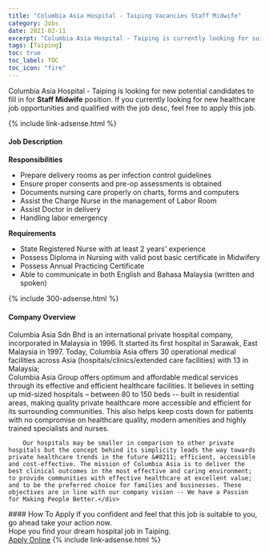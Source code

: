 ```yaml
---
title: "Columbia Asia Hospital - Taiping Vacancies Staff Midwife" 
category: Jobs 
date: 2021-02-11 
excerpt: "Columbia Asia Hospital - Taiping is currently looking for suitable person to fill in the Staff Midwife which positioned at Taiping" 
tags: [Taiping] 
toc: true 
toc_label: TOC 
toc_icon: "fire" 
--- 
```


<p>Columbia Asia Hospital - Taiping is looking for new potential candidates to fill in for <b>Staff Midwife</b> position. If you currently looking for new healthcare job opportunities and qualified with the job desc, feel free to apply this job.
</p>{% include link-adsense.html %} 
<div><div><h4>Job Description</h4></div><div><div><span><div><div><b>Responsibilities</b></div><ul><li>Prepare delivery rooms as per infection control guidelines</li><li>Ensure proper consents and pre-op assessments is obtained</li><li>Documents nursing care properly on charts, forms and computers</li><li>Assist the Charge Nurse in the management of Labor Room</li><li>Assist Doctor in delivery</li><li>Handling labor emergency</li></ul><div><strong>Requirements</strong></div><ul><li>State Registered Nurse with at least 2 years' experience</li><li>Possess Diploma in Nursing with valid post basic certificate in Midwifery</li><li>Possess Annual Practicing Certificate</li><li>Able to communicate in both English and Bahasa Malaysia (written and spoken)</li></ul></div></span></div></div></div> 
{% include 300-adsense.html %} 
<div><div><h4>Company Overview</h4></div><div><div><span><div><div>
<div>
<div>
			Columbia Asia Sdn Bhd is an international private hospital company, incorporated in Malaysia in 1996. It started its first hospital in Sarawak, East Malaysia in 1997. Today, Columbia Asia offers 30 operational medical facilities across Asia (hospitals/clinics/extended care facilities) with 13 in Malaysia;</div>
<div>
			Columbia Asia Group offers optimum and affordable medical services through its effective and efficient healthcare facilities. It believes in setting up mid-sized hospitals &#8211; between 80 to 150 beds -- built in residential areas, making quality private healthcare more accessible and efficient for its surrounding communities. This also helps keep costs down for patients with no compromise on healthcare quality, modern amenities and highly trained specialists and nurses.</div>
		
		Our hospitals may be smaller in comparison to other private hospitals but the concept behind its simplicity leads the way towards private healthcare trends in the future &#8211; efficient, accessible and cost-effective. The mission of Columbia Asia is to deliver the best clinical outcomes in the most effective and caring environment; to provide communities with effective healthcare at excellent value; and to be the preferred choice for families and businesses. These objectives are in line with our company vision -- We have a Passion for Making People Better.</div>
</div></div></span></div></div></div> 
#### How To Apply 
If you confident and feel that this job is suitable to you, go ahead take your action now. <br/> 
Hope you find your dream hospital job in Taiping. <br/> 
<a href="https://www.jobstreet.com.my/en/job/staff-midwife-4462422?jobId=jobstreet-my-job-4462422" class="btn btn--warning" target="_blank" rel="nofollow noopenner">Apply Online</a> 
{% include link-adsense.html %} 